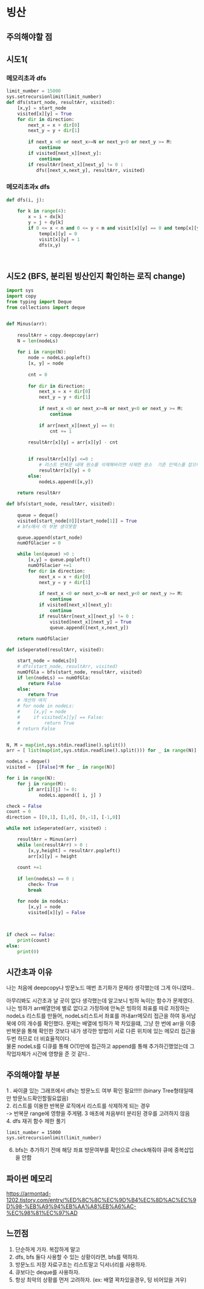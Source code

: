 # 빙산

## 주의해야할 점

## 시도1(
### 메모리초과 dfs
```python 
limit_number = 15000
sys.setrecursionlimit(limit_number)
def dfs(start_node, resultArr, visited):
    [x,y] = start_node
    visited[x][y] = True
    for dir in direction:
        next_x = x + dir[0]
        next_y = y + dir[1]
            
        if next_x <0 or next_x>=N or next_y<0 or next_y >= M:
            continue
        if visited[next_x][next_y]:
            continue
        if resultArr[next_x][next_y] != 0 :
           dfs([next_x,next_y], resultArr, visited)
```
### 메모리초과x dfs
```python
def dfs(i, j):
    
    for k in range(4):
        x = i + dx[k]
        y = j + dy[k]
        if 0 <= x < n and 0 <= y < m and visit[x][y] == 0 and temp[x][y] != 0:
            temp[x][y] = 0
            visit[x][y] = 1
            dfs(x,y)




```
## 시도2 (BFS, 분리된 빙산인지 확인하는 로직 change)
```python
import sys
import copy
from typing import Deque
from collections import deque


def Minus(arr):
    
    resultArr = copy.deepcopy(arr)
    N = len(nodeLs)
    
    for i in range(N):
        node = nodeLs.popleft()
        [x, y] = node
        
        cnt = 0
    
        for dir in direction:
            next_x = x + dir[0]
            next_y = y + dir[1]
            
            if next_x <0 or next_x>=N or next_y<0 or next_y >= M:
                continue
                
            if arr[next_x][next_y] == 0:
                cnt += 1
        
        resultArr[x][y] = arr[x][y] - cnt
        

        if resultArr[x][y] <=0 : 
            # 리스트 반복문 내에 원소를 삭제해버리면 삭제한 원소  기준 인덱스를 잡으니 안됌
            resultArr[x][y] = 0
        else:
            nodeLs.append([x,y])
        
    return resultArr

def bfs(start_node, resultArr, visited):
    
    queue = deque()    
    visited[start_node[0]][start_node[1]] = True
    # bfs에서 이 부분 생각못함

    queue.append(start_node)
    numOfGlacier = 0 

    while len(queue) >0 :
        [x,y] = queue.popleft()
        numOfGlacier +=1
        for dir in direction:
            next_x = x + dir[0]
            next_y = y + dir[1]
                
            if next_x <0 or next_x>=N or next_y<0 or next_y >= M:
                continue
            if visited[next_x][next_y]:
                continue
            if resultArr[next_x][next_y] != 0 :
                visited[next_x][next_y] = True
                queue.append([next_x,next_y])            
    
    return numOfGlacier

def isSeperated(resultArr, visited):

    start_node = nodeLs[0]
    # dfs(start_node, resultArr, visited)
    numOfGla = bfs(start_node, resultArr, visited)
    if len(nodeLs) == numOfGla:
        return False
    else:
        return True
    # 개선의 여지 
    # for node in nodeLs:
    #     [x,y] = node
    #     if visited[x][y] == False:
    #         return True
    # return False


N, M = map(int,sys.stdin.readline().split())
arr = [ list(map(int,sys.stdin.readline().split())) for _ in range(N)]

nodeLs = deque()
visited =  [[False]*M for _ in range(N)]

for i in range(N):
    for j in range(M):
        if arr[i][j] != 0:
            nodeLs.append([ i, j] )

check = False
count = 0
direction = [[0,1], [1,0], [0,-1], [-1,0]]

while not isSeperated(arr, visited) : 

    resultArr = Minus(arr)
    while len(resultArr) > 0 :
        [x,y,height] = resultArr.popleft()
        arr[x][y] = height
        
    count +=1
    
    if len(nodeLs) == 0 :
        check= True
        break

    for node in nodeLs:
        [x,y] = node
        visited[x][y] = False

    
    
if check == False:
    print(count)
else:
    print(0)
```


## 시간초과 이유
나는 처음에 deepcopy나 방문노드 매번 초기화가 문제라 생각했는데 그게 아니였따..    

아무리봐도 시간초과 날 곳이 없다 생각했는데 알고보니 빙하 녹이는 함수가 문제였다.  
나는 빙하가 arr배열안에 별로 없다고 가정하에 안녹은 빙하의 좌표를 따로 저장하는 nodeLs 리스트를 만들어,
nodeLs리스트서 좌표를 꺼내arr메모리 접근을 하여 동서남북에 0의 개수를 확인했다.
문제는 배열에 빙하가 꽉 차있을떄, 그냥 한 번에 arr을 이중반복문을 통해 확인한 것보다 내가 생각한 방법이 서로 다른 위치에 있는 메모리 접근을 두번 하므로 더 비효율적이다.  
물론 nodeLs를 디큐를 통해 O(1)만에 접근하고 append를 통해 추가하긴했었는데 그 작업자체가 시간에 영향을 준 것 같다..  



## 주의해야할 부분
1 . 싸이클 있는 그래프에서 dfs는 방문노드 여부 확인 필요!!!!! (binary Tree형태일때만 방문노드확인할필요없음)  
2. 리스트를 이용한 반복문 로직에서 리스트를 삭제하게 되는 경우   
 -> 반복문 range에 영향을 주게됌.
3 애초에 처음부터 분리된 경우를 고려하지 않음   
4. dfs 재귀 함수 제한 풀기  
 ```
 limit_number = 15000
sys.setrecursionlimit(limit_number)
 ```
6. bfs는 추가하기 전에 해당 좌표 방문여부를 확인으로 check해줘야 큐에 중복삽입을 안함


## 파이썬 메모리 
https://armontad-1202.tistory.com/entry/%ED%8C%8C%EC%9D%B4%EC%8D%AC%EC%9D%98-%EB%A9%94%EB%AA%A8%EB%A6%AC-%EC%98%81%EC%97%AD


## 느낀점 
1. 단순하게 가자. 복잡하게 말고  
2. dfs, bfs 둘다 사용할 수 있는 상황이라면, bfs를 택하자.  
3. 방문노드 저장 자료구조는 리스트말고 딕셔너리를 사용하자.  
4. 큐보다는 deque를 사용하자. 
5. 항상 최악의 상황를 먼저 고려하자. (ex: 배열 꽉차있을경우, 텅 비어있을 겨우)









